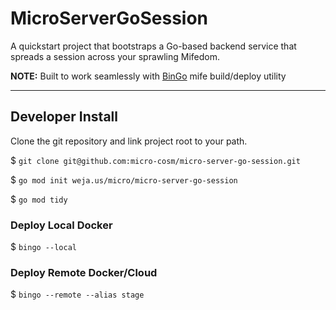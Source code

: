 # MicroServerGoSession

A quickstart project that bootstraps a Go-based backend service that spreads a session across your sprawling Mifedom.

**NOTE:**  Built to work seamlessly with [BinGo](https://github.com/wejafoo/bin-go) mife build/deploy utility

----

## Developer Install

Clone the git repository and link project root to your path.

$  `git clone git@github.com:micro-cosm/micro-server-go-session.git`

$  `go mod init weja.us/micro/micro-server-go-session`

$  `go mod tidy`


### Deploy Local Docker

$   `bingo --local`

### Deploy Remote Docker/Cloud

$   `bingo --remote --alias stage`
